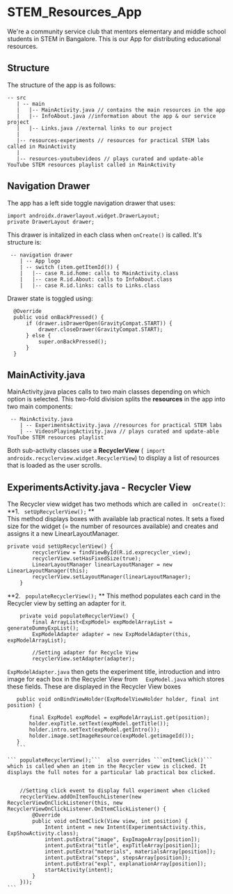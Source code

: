 # STEM_Resources_App
We're a community service club that mentors elementary and middle school students in STEM in Bangalore. This is our App for distributing educational resources.

## Structure
The structure of the app is as follows:
 ```
 -- src
    | -- main
    |   |-- MainActivity.java // contains the main resources in the app
    |   |-- InfoAbout.java //information about the app & our service project
    |   |-- Links.java //external links to our project
    |
    |-- resources-experiments // resources for practical STEM labs called in MainActivity
    |
    |-- resources-youtubevideos // plays curated and update-able YouTube STEM resources playlist called in MainActivity
 ```
## Navigation Drawer
The app has a left side toggle navigation drawer that uses:
```
import androidx.drawerlayout.widget.DrawerLayout;
private DrawerLayout drawer;
```

This drawer is initalized in each class when ```onCreate()``` is called. It's structure is:
```
 -- navigation drawer
    | -- App logo
    | -- switch (item.getItemId()) {
    |   |-- case R.id.home: calls to MainActivity.class
    |   |-- case R.id.About: calls to InfoAbout.class
    |   |-- case R.id.links: calls to Links.class
 ```  
 
 Drawer state is toggled using:
  ```
    @Override
    public void onBackPressed() {
        if (drawer.isDrawerOpen(GravityCompat.START)) {
            drawer.closeDrawer(GravityCompat.START);
        } else {
            super.onBackPressed();
        }
    }
 ```
## MainActivity.java
MainActivity.java places calls to two main classes depending on which option is selected. This two-fold division splits the **resources** in the app into two main components:  
```
 -- MainActivity.java
    | -- ExperimentsActivity.java //resources for practical STEM labs 
    | -- VideosPlayingActivity.java // plays curated and update-able YouTube STEM resources playlist
 ```  

Both sub-activity classes use a **RecyclerView** (``` import androidx.recyclerview.widget.RecyclerView```) to display a list of resources that is loaded as the user scrolls.  


## ExperimentsActivity.java - Recycler View
The Recycler view widget has two methods which are called in ``` onCreate()```:   
**1. ``` setUpRecyclerView();``` **  
This method displays boxes with available lab practical notes. It sets a fixed size for the widget (= the number of resources available) and creates and assigns it a new LinearLayoutManager.
``` 
private void setUpRecyclerView() {
        recyclerView = findViewById(R.id.exprecycler_view);
        recyclerView.setHasFixedSize(true);
        LinearLayoutManager linearLayoutManager = new LinearLayoutManager(this);
        recyclerView.setLayoutManager(linearLayoutManager);
    }
``` 

**2. ``` populateRecyclerView();``` ** 
This method populates each card in the Recycler view by setting an adapter for it. 
 
``` 
    private void populateRecyclerView() {
        final ArrayList<ExpModel> expModelArrayList = generateDummyExpList();
        ExpModelAdapter adapter = new ExpModelAdapter(this, expModelArrayList);

        //Setting adapter for Recycle View
        recyclerView.setAdapter(adapter);
```  

 ```ExpModelAdapter.java```   then gets the experiment title, introduction and intro image for each box in the Recycler View from ```  ExpModel.java```   which stores these fields. These are displayed in the Recycler View boxes  
   
 ```  
    public void onBindViewHolder(ExpModelViewHolder holder, final int position) {

        final ExpModel expModel = expModelArrayList.get(position);
        holder.expTitle.setText(expModel.getTitle());
        holder.intro.setText(expModel.getIntro());
        holder.image.setImageResource(expModel.getimageId());
    }
    ```   
  
``` populateRecyclerView();```  also overrides ```onItemClick()``` which is called when an item in the Recycler view is clicked. It displays the full notes for a particular lab practical box clicked.  
  
```
        //Setting click event to display full experiment when clicked
        recyclerView.addOnItemTouchListener(new RecyclerViewOnClickListener(this, new RecyclerViewOnClickListener.OnItemClickListener() {
            @Override
            public void onItemClick(View view, int position) {
                Intent intent = new Intent(ExperimentsActivity.this, ExpShowActivity.class);
                intent.putExtra("image", ExpImageArray[position]);
                intent.putExtra("title", expTitleArray[position]);
                intent.putExtra("materials", materialsArray[position]);
                intent.putExtra("steps", stepsArray[position]);
                intent.putExtra("expl", explanationArray[position]);
                startActivity(intent);
            }
        }));
    ``` 

